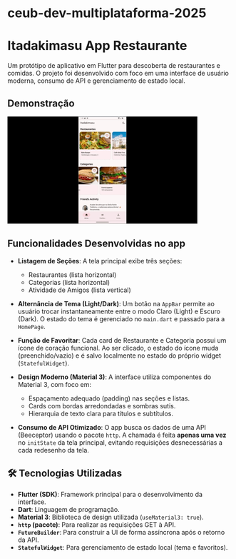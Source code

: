 # ceub-dev-multiplataforma-2025

# Itadakimasu App Restaurante

Um protótipo de aplicativo em Flutter para descoberta de restaurantes e comidas. O projeto foi desenvolvido com foco em uma interface de usuário moderna, consumo de API e gerenciamento de estado local.

## Demonstração

![Demo do App](demoApp.gif)

## Funcionalidades Desenvolvidas no app

* **Listagem de Seções**: A tela principal exibe três seções:
    * Restaurantes (lista horizontal)
    * Categorias (lista horizontal)
    * Atividade de Amigos (lista vertical)

* **Alternância de Tema (Light/Dark)**: Um botão na `AppBar` permite ao usuário trocar instantaneamente entre o modo Claro (Light) e Escuro (Dark). O estado do tema é gerenciado no `main.dart` e passado para a `HomePage`.

* **Função de Favoritar**: Cada card de Restaurante e Categoria possui um ícone de coração funcional. Ao ser clicado, o estado do ícone muda (preenchido/vazio) e é salvo localmente no estado do próprio widget (`StatefulWidget`).

* **Design Moderno (Material 3)**: A interface utiliza componentes do Material 3, com foco em:
    * Espaçamento adequado (padding) nas seções e listas.
    * Cards com bordas arredondadas e sombras sutis.
    * Hierarquia de texto clara para títulos e subtítulos.

* **Consumo de API Otimizado**: O app busca os dados de uma API (Beeceptor) usando o pacote `http`. A chamada é feita **apenas uma vez** no `initState` da tela principal, evitando requisições desnecessárias a cada redesenho da tela.

## 🛠️ Tecnologias Utilizadas

* **Flutter (SDK)**: Framework principal para o desenvolvimento da interface.
* **Dart**: Linguagem de programação.
* **Material 3**: Biblioteca de design utilizada (`useMaterial3: true`).
* **`http` (pacote)**: Para realizar as requisições GET à API.
* **`FutureBuilder`**: Para construir a UI de forma assíncrona após o retorno da API.
* **`StatefulWidget`**: Para gerenciamento de estado local (tema e favoritos).